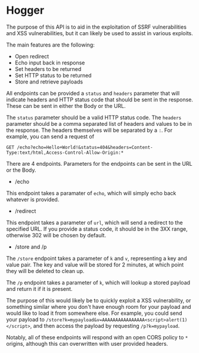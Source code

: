 # Hogger
The purpose of this API is to aid in the exploitation of SSRF vulnerabilities and XSS vulnerabilities, but it 
can likely be used to assist in various exploits. 

The main features are the following:
+ Open redirect
+ Echo input back in response
+ Set headers to be returned
+ Set HTTP status to be returned 
+ Store and retrieve payloads 

All endpoints can be provided a `status` and `headers` parameter that will indicate headers and HTTP status code that should be sent 
in the response. These can be sent in either the Body or the URL.

The `status` parameter should be a valid HTTP status code.
The `headers` parameter should be a comma separated list of headers and values to be in the response. The headers 
themselves will be separated by a `:`. For example, you can send a request of 

```
GET /echo?echo=Hello+World!&status=404&headers=Content-Type:text/html,Access-Control-Allow-Origin:*
```

There are 4 endpoints. Parameters for the endpoints can be sent in the URL or the Body.

+ /echo

This endpoint takes a paramater of `echo`, which will simply echo back whatever is provided. 

+ /redirect

This endpoint takes a parameter of `url`, which will send a redirect to the specified URL. If you provide a 
status code, it should be in the 3XX range, otherwise 302 will be chosen by default. 

+ /store and /p

The `/store` endpoint takes a parameter of `k` and `v`, representing a key and value pair. The key and value 
will be stored for 2 minutes, at which point they will be deleted to clean up. 

The `/p` endpoint takes a parameter of `k`, which will lookup a stored payload and return it if it is present. 

The purpose of this would likely be to quickly exploit a XSS vulnerability, or something similar where you don't 
have enough room for your payload and would like to load it from somewhere else. For example, you could send 
your payload to `/store?k=mypayload&v=AAAAAAAAAAAAAAAA<script>alert(1)</script>`, and then access the payload 
by requesting `/p?k=mypayload`. 

Notably, all of these endpoints will respond with an open CORS policy to `*` origins, although this can 
overwritten with user provided headers. 